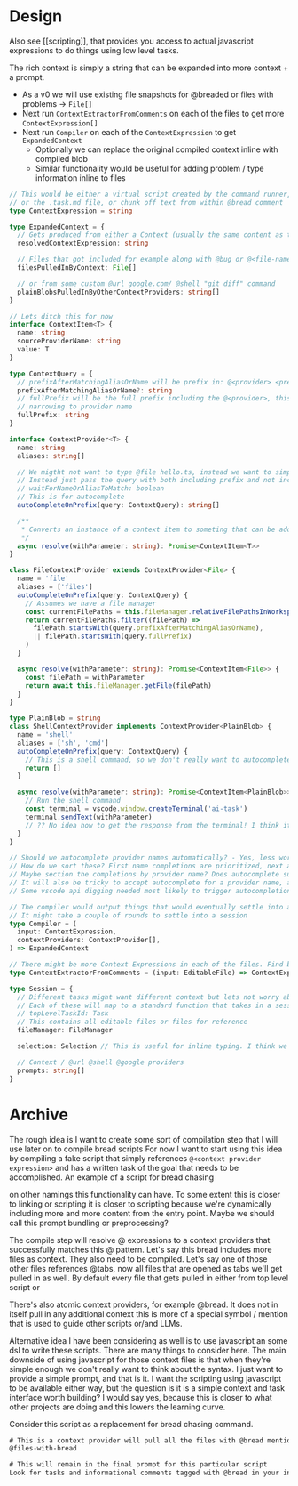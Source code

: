 # Design

Also see [[scripting]], that provides you access to actual javascript expressions to do things using low level tasks.

The rich context is simply a string that can be expanded into more context + a prompt.

- As a v0 we will use existing file snapshots for @breaded or files with problems -> `File[]`
- Next run `ContextExtractorFromComments` on each of the files to get more `ContextExpression[]`
- Next run `Compiler` on each of the `ContextExpression` to get `ExpandedContext`
  - Optionally we can replace the original compiled context inline with compiled blob
  - Similar functionality would be useful for adding problem / type information inline to files

```ts
// This would be either a virtual script created by the command runner,
// or the .task.md file, or chunk off text from within @bread comment
type ContextExpression = string

type ExpandedContext = {
  // Gets produced from either a Context (usually the same content as the sript itself)
  resolvedContextExpression: string

  // Files that got included for example along with @bug or @<file-name> providers
  filesPulledInByContext: File[]

  // or from some custom @url google.com/ @shell "git diff" command
  plainBlobsPulledInByOtherContextProviders: string[]
}

// Lets ditch this for now
interface ContextItem<T> {
  name: string
  sourceProviderName: string
  value: T
}

type ContextQuery = {
  // prefixAfterMatchingAliasOrName will be prefix in: @<provider> <prefix>
  prefixAfterMatchingAliasOrName?: string
  // fullPrefix will be the full prefix including the @<provider>, this is done to support autocompletions without the
  // narrowing to provider name
  fullPrefix: string
}

interface ContextProvider<T> {
  name: string
  aliases: string[]

  // We migtht not want to type @file hello.ts, instead we want to simply type @hello and should start getting autocomplete
  // Instead just pass the query with both including prefix and not including
  // waitForNameOrAliasToMatch: boolean
  // This is for autocomplete
  autoCompleteOnPrefix(query: ContextQuery): string[]

  /**
   * Converts an instance of a context item to someting that can be added into the llm session as context
   */
  async resolve(withParameter: string): Promise<ContextItem<T>>
}

class FileContextProvider extends ContextProvider<File> {
  name = 'file'
  aliases = ['files']
  autoCompleteOnPrefix(query: ContextQuery) {
    // Assumes we have a file manager
    const currentFilePaths = this.fileManager.relativeFilePathsInWorkspace()
    return currentFilePaths.filter((filePath) =>
      filePath.startsWith(query.prefixAfterMatchingAliasOrName),
      || filePath.startsWith(query.fullPrefix)
    )
  }

  async resolve(withParameter: string): Promise<ContextItem<File>> {
    const filePath = withParameter
    return await this.fileManager.getFile(filePath)
  }
}

type PlainBlob = string
class ShellContextProvider implements ContextProvider<PlainBlob> {
  name = 'shell'
  aliases = ['sh', 'cmd']
  autoCompleteOnPrefix(query: ContextQuery) {
    // This is a shell command, so we don't really want to autocomplete it, its dynamic
    return []
  }

  async resolve(withParameter: string): Promise<ContextItem<PlainBlob>> {
    // Run the shell command
    const terminal = vscode.window.createTerminal('ai-task')
    terminal.sendText(withParameter)
    // ?? No idea how to get the response from the terminal! I think it is opend as a text editor so we can read it from there ??
  }
}

// Should we autocomplete provider names automatically? - Yes, less work on the provider implementation side
// How do we sort these? First name completions are prioritized, next any autoCompleteOnPrefix matches.
// Maybe section the completions by provider name? Does autocomplete support sections? I don't think so
// It will also be tricky to accept autocomplete for a provider name, and immediately start autocompleting the prefix
// Some vscode api digging needed most likely to trigger autocompletion on accepting the command name completion.

// The compiler would output things that would eventually settle into a session
// It might take a couple of rounds to settle into a session
type Compiler = (
  input: ContextExpression,
  contextProviders: ContextProvider[],
) => ExpandedContext

// There might be more Context Expressions in each of the files. Find by finding comments with @bread mentions
type ContextExtractorFromComments = (input: EditableFile) => ContextExpression[]

type Session = {
  // Different tasks might want different context but lets not worry about that
  // Each of these will map to a standard function that takes in a session and interprets the reponse
  // topLevelTaskId: Task
  // This contains all editable files or files for reference
  fileManager: FileManager

  selection: Selection // This is useful for inline typing. I think we want to take this when we create a new session, should be done when FileManager captures the matching file as well. Maybe we can include this in the file snapshot data?

  // Context / @url @shell @google providers
  prompts: string[]
}
```

# Archive

The rough idea is I want to create some sort of compilation step that I will use later on to compile bread scripts
For now I want to start using this idea by compiling a fake script that simply references `@<context provider expression>`
and has a written task of the goal that needs to be accomplished.
An example of a script for bread chasing

on other namings this functionality can have. To some extent this is closer to linking or scripting
it is closer to scripting because we're dynamically including more and more content from the entry point.
Maybe we should call this prompt bundling or preprocessing?

The compile step will resolve @ expressions to a context providers that successfully matches this @ pattern.
Let's say this bread includes more files as context. They also need to be compiled.
Let's say one of those other files references @tabs, now all files that are opened as tabs we'll get pulled in as well.
By default every file that gets pulled in either from top level script or

There's also atomic context providers, for example @bread. It does not in itself pull in any additional context
this is more of a special symbol / mention that is used to guide other scripts or/and LLMs.

Alternative idea I have been considering as well is to use javascript an some dsl to write these scripts.
There are many things to consider here. The main downside of using javascript for those context files is that when they're simple enough
we don't really want to think about the syntax. I just want to provide a simple prompt, and that is it.
I want the scripting using javascript to be available either way, but the question is it is a simple context and task interface worth building?
I would say yes, because this is closer to what other projects are doing and this lowers the learning curve.

Consider this script as a replacement for bread chasing command.

```txt
# This is a context provider will pull all the files with @bread mentions. This provider will also erase itself from the prompt resulting from this script.
@files-with-bread

# This will remain in the final prompt for this particular script
Look for tasks and informational comments tagged with @bread in your input files and generate changes to accomplish them.
```
